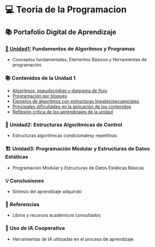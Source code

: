# 💻 Teoria de la Programacion

## 📚 Portafolio Digital de Aprendizaje

### [🧠 Unidad1:](../Unidad1) Fundamentos de Algoritmos y Programas
* Conceptos fundamentales, Elementos Básicos y Herramientas de programación.

### 📚 Contenidos de la Unidad 1
- [Algoritmos, pseudocódigo y diagrama de flujo](#algoritmos-pseudocodigo-y-diagrama-de-flujo)
- [Programación por bloques](#programacion-por-bloques)
- [Ejemplos de algoritmos con estructuras lineales/secuenciales](#ejemplos-de-algoritmos-con-estructuras-lineales-secuenciales)
- [Principales dificultades en la aplicación de los contenidos](#principales-dificultades-en-la-aplicacion-de-los-contenidos)
- [Reflexión crítica de los aprendizajes de la unidad](#reflexion-critica-de-los-aprendizajes-de-la-unidad)


### 🔄 Unidad2: Estructuras Algorítmicas de Control
*   Estructuras algoritmicas condicionalesy repetitivas 

### 🏗️ Unidad3: Programación Modular y Estructuras de Datos Estáticas
* Programación Modular y Estructuras de Datos Estáticas Básicas 

### 💡 Conclusiones
* Síntesis del aprendizaje adquirido 

### 📖 Referencias
* Libros y recursos académicos consultados

### 🤖 Uso de IA Cooperativa
* Herramientas de IA utilizadas en el proceso de aprendizaje
